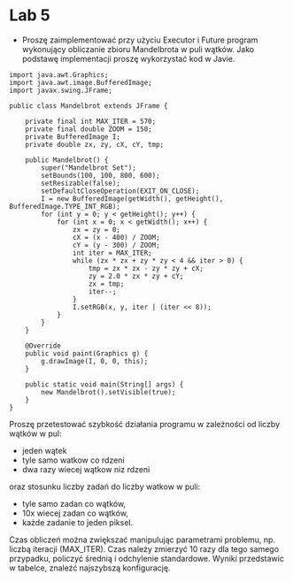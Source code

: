 # Lab 5

- Proszę zaimplementować przy użyciu Executor i Future program wykonujący obliczanie zbioru Mandelbrota w puli wątków. Jako podstawę implementacji proszę wykorzystać kod w Javie.

```
import java.awt.Graphics;
import java.awt.image.BufferedImage;
import javax.swing.JFrame;
 
public class Mandelbrot extends JFrame {
 
    private final int MAX_ITER = 570;
    private final double ZOOM = 150;
    private BufferedImage I;
    private double zx, zy, cX, cY, tmp;
 
    public Mandelbrot() {
        super("Mandelbrot Set");
        setBounds(100, 100, 800, 600);
        setResizable(false);
        setDefaultCloseOperation(EXIT_ON_CLOSE);
        I = new BufferedImage(getWidth(), getHeight(), BufferedImage.TYPE_INT_RGB);
        for (int y = 0; y < getHeight(); y++) {
            for (int x = 0; x < getWidth(); x++) {
                zx = zy = 0;
                cX = (x - 400) / ZOOM;
                cY = (y - 300) / ZOOM;
                int iter = MAX_ITER;
                while (zx * zx + zy * zy < 4 && iter > 0) {
                    tmp = zx * zx - zy * zy + cX;
                    zy = 2.0 * zx * zy + cY;
                    zx = tmp;
                    iter--;
                }
                I.setRGB(x, y, iter | (iter << 8));
            }
        }
    }
 
    @Override
    public void paint(Graphics g) {
        g.drawImage(I, 0, 0, this);
    }
 
    public static void main(String[] args) {
        new Mandelbrot().setVisible(true);
    }
}
```
Proszę przetestować szybkość działania programu w zależności od liczby wątków w pul:
- jeden wątek
- tyle samo watkow co rdzeni
- dwa razy wiecej wątkow niz rdzeni

oraz stosunku liczby zadań do liczby watkow w puli:

- tyle samo zadan co wątków,
- 10x wiecej zadan co wątków,
- każde zadanie to jeden piksel.

Czas obliczeń można zwiększać manipulując parametrami problemu, np. liczbą iteracji (MAX_ITER). Czas należy zmierzyć 10 razy dla tego samego przypadku, policzyć średnią i odchylenie standardowe. Wyniki przedstawic w tabelce, znaleźć najszybszą konfigurację.

